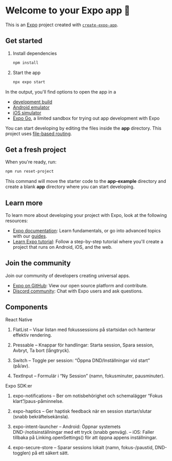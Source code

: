# Welcome to your Expo app 👋

This is an [Expo](https://expo.dev) project created with [`create-expo-app`](https://www.npmjs.com/package/create-expo-app).

## Get started

1. Install dependencies

   ```bash
   npm install
   ```

2. Start the app

   ```bash
   npx expo start
   ```

In the output, you'll find options to open the app in a

- [development build](https://docs.expo.dev/develop/development-builds/introduction/)
- [Android emulator](https://docs.expo.dev/workflow/android-studio-emulator/)
- [iOS simulator](https://docs.expo.dev/workflow/ios-simulator/)
- [Expo Go](https://expo.dev/go), a limited sandbox for trying out app development with Expo

You can start developing by editing the files inside the **app** directory. This project uses [file-based routing](https://docs.expo.dev/router/introduction).

## Get a fresh project

When you're ready, run:

```bash
npm run reset-project
```

This command will move the starter code to the **app-example** directory and create a blank **app** directory where you can start developing.

## Learn more

To learn more about developing your project with Expo, look at the following resources:

- [Expo documentation](https://docs.expo.dev/): Learn fundamentals, or go into advanced topics with our [guides](https://docs.expo.dev/guides).
- [Learn Expo tutorial](https://docs.expo.dev/tutorial/introduction/): Follow a step-by-step tutorial where you'll create a project that runs on Android, iOS, and the web.

## Join the community

Join our community of developers creating universal apps.

- [Expo on GitHub](https://github.com/expo/expo): View our open source platform and contribute.
- [Discord community](https://chat.expo.dev): Chat with Expo users and ask questions.

## Components

React Native

1. FlatList
– Visar listan med fokussessions på startsidan och hanterar effektiv rendering.

2. Pressable
– Knappar för handlingar: Starta session, Spara session, Avbryt, Ta bort (långtryck).

3. Switch
– Toggle per session: “Öppna DND/Inställningar vid start” (på/av).

4. TextInput
– Formulär i “Ny Session” (namn, fokusminuter, pausminuter).

Expo SDK:er

1. expo-notifications
– Ber om notisbehörighet och schemalägger “Fokus klart”/paus-påminnelse.

2. expo-haptics
– Ger haptisk feedback när en session startar/slutar (snabb bekräftelsekänsla).

3. expo-intent-launcher
– Android: Öppnar systemets DND-/notisinställningar med ett tryck (snabb genväg).
– iOS: Faller tillbaka på Linking.openSettings() för att öppna appens inställningar.

4. expo-secure-store
– Sparar sessions lokalt (namn, fokus-/paustid, DND-togglen) på ett säkert sätt.